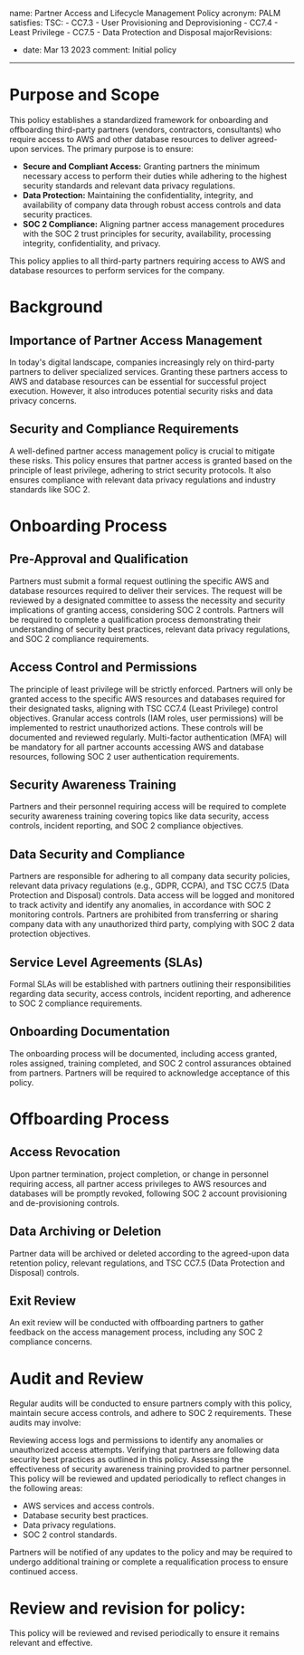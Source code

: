 
name: Partner Access and Lifecycle Management Policy
acronym: PALM
satisfies:
  TSC:
    - CC7.3 - User Provisioning and Deprovisioning
    - CC7.4 - Least Privilege
    - CC7.5 - Data Protection and Disposal
majorRevisions:
  - date: Mar 13 2023
    comment: Initial policy
---

# Purpose and Scope

This policy establishes a standardized framework for onboarding and offboarding third-party partners (vendors, contractors, consultants) who require access to AWS and other database resources to deliver agreed-upon services. The primary purpose is to ensure:

- **Secure and Compliant Access:** Granting partners the minimum necessary access to perform their duties while adhering to the highest security standards and relevant data privacy regulations.
- **Data Protection:** Maintaining the confidentiality, integrity, and availability of company data through robust access controls and data security practices.
- **SOC 2 Compliance:** Aligning partner access management procedures with the SOC 2 trust principles for security, availability, processing integrity, confidentiality, and privacy.

This policy applies to all third-party partners requiring access to AWS and database resources to perform services for the company.

# Background

## Importance of Partner Access Management

In today's digital landscape, companies increasingly rely on third-party partners to deliver specialized services. Granting these partners access to AWS and database resources can be essential for successful project execution. However, it also introduces potential security risks and data privacy concerns.

## Security and Compliance Requirements

A well-defined partner access management policy is crucial to mitigate these risks. This policy ensures that partner access is granted based on the principle of least privilege, adhering to strict security protocols. It also ensures compliance with relevant data privacy regulations and industry standards like SOC 2.

# Onboarding Process

## Pre-Approval and Qualification

Partners must submit a formal request outlining the specific AWS and database resources required to deliver their services.
The request will be reviewed by a designated committee to assess the necessity and security implications of granting access, considering SOC 2 controls.
Partners will be required to complete a qualification process demonstrating their understanding of security best practices, relevant data privacy regulations, and SOC 2 compliance requirements.

## Access Control and Permissions

The principle of least privilege will be strictly enforced. Partners will only be granted access to the specific AWS resources and databases required for their designated tasks, aligning with TSC CC7.4 (Least Privilege) control objectives.
Granular access controls (IAM roles, user permissions) will be implemented to restrict unauthorized actions. These controls will be documented and reviewed regularly.
Multi-factor authentication (MFA) will be mandatory for all partner accounts accessing AWS and database resources, following SOC 2 user authentication requirements.

## Security Awareness Training

Partners and their personnel requiring access will be required to complete security awareness training covering topics like data security, access controls, incident reporting, and SOC 2 compliance objectives.

## Data Security and Compliance

Partners are responsible for adhering to all company data security policies, relevant data privacy regulations (e.g., GDPR, CCPA), and TSC CC7.5 (Data Protection and Disposal) controls.
Data access will be logged and monitored to track activity and identify any anomalies, in accordance with SOC 2 monitoring controls.
Partners are prohibited from transferring or sharing company data with any unauthorized third party, complying with SOC 2 data protection objectives.

## Service Level Agreements (SLAs)

Formal SLAs will be established with partners outlining their responsibilities regarding data security, access controls, incident reporting, and adherence to SOC 2 compliance requirements.

## Onboarding Documentation

The onboarding process will be documented, including access granted, roles assigned, training completed, and SOC 2 control assurances obtained from partners. Partners will be required to acknowledge acceptance of this policy.

# Offboarding Process

## Access Revocation

Upon partner termination, project completion, or change in personnel requiring access, all partner access privileges to AWS resources and databases will be promptly revoked, following SOC 2 account provisioning and de-provisioning controls.

## Data Archiving or Deletion

Partner data will be archived or deleted according to the agreed-upon data retention policy, relevant regulations, and TSC CC7.5 (Data Protection and Disposal) controls.

## Exit Review

An exit review will be conducted with offboarding partners to gather feedback on the access management process, including any SOC 2 compliance concerns.

# Audit and Review
Regular audits will be conducted to ensure partners comply with this policy, maintain secure access controls, and adhere to SOC 2 requirements. These audits may involve:

Reviewing access logs and permissions to identify any anomalies or unauthorized access attempts.
Verifying that partners are following data security best practices as outlined in this policy.
Assessing the effectiveness of security awareness training provided to partner personnel.
This policy will be reviewed and updated periodically to reflect changes in the following areas:
 - AWS services and access controls.
 - Database security best practices.
 - Data privacy regulations.
 - SOC 2 control standards.
  
Partners will be notified of any updates to the policy and may be required to undergo additional training or complete a requalification process to ensure continued access.

# Review and revision for policy:
This policy will be reviewed and revised periodically to ensure it remains relevant and effective.

